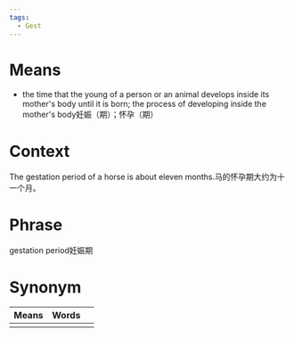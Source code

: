```yaml
---
tags:
  - Gest
---
```

# Means
- the time that the young of a person or an animal develops inside its mother's body until it is born; the process of developing inside the mother's body妊娠（期）；怀孕（期）
# Context
The gestation period of a horse is about eleven months.马的怀孕期大约为十一个月。
# Phrase
gestation period妊娠期
# Synonym
| Means | Words |     |
| ----- | ----- | --- |
|       |       |     |
